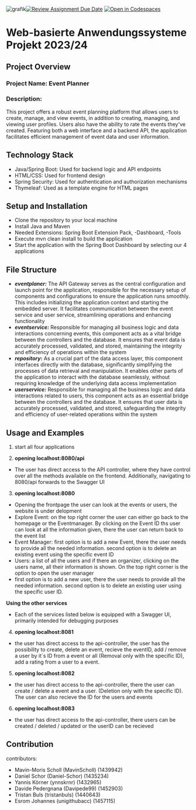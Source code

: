 ![grafik](https://github.com/Web-based-Application-Systems-FRA-UAS/webappproject23-24-devteam/assets/126953115/48a1b3b5-82f2-4fe7-a0ff-08ba8bd95dd6)[![Review Assignment Due Date](https://classroom.github.com/assets/deadline-readme-button-24ddc0f5d75046c5622901739e7c5dd533143b0c8e959d652212380cedb1ea36.svg)](https://classroom.github.com/a/-yaTGY9V)
[![Open in Codespaces](https://classroom.github.com/assets/launch-codespace-7f7980b617ed060a017424585567c406b6ee15c891e84e1186181d67ecf80aa0.svg)](https://classroom.github.com/open-in-codespaces?assignment_repo_id=13201784)
# Web-basierte Anwendungssysteme Projekt 2023/24​

## Project Overview
### Project Name: Event Planner
### Description: 
This project offers a robust event planning platform that allows users to create, manage, and view events, in addition to creating, managing, and viewing user profiles. Users also have the ability to rate the events they've created. Featuring both a web interface and a backend API, the application facilitates efficient management of event data and user information.


## Technology Stack
+ Java/Spring Boot: Used for backend logic and API endpoints
+ HTML/CSS: Used for frontend design
+ Spring Security: Used for authentication and authorization mechanisms
+ Thymeleaf: Used as a template engine for HTML pages


## Setup and Installation
+ Clone the repository to your local machine
+ Install Java and Maven
+ Needed Extensions: Spring Boot Extension Pack, -Dashboard, -Tools 
+ Execute mvn clean install to build the application
+ Start the application with the Spring Boot Dashboard by selecting our 4 applications


## File Structure
* ***eventplaner:*** The API Gateway serves as the central configuration and launch point for the application, responsible for the necessary setup of components and configurations to ensure the application runs smoothly. This includes initializing the application context and starting the embedded server. It facilitates communication between the event service and user service, streamlining operations and enhancing functionality
* ***eventservice:*** Responsible for managing all business logic and data interactions concerning events, this component acts as a vital bridge between the controllers and the database. It ensures that event data is accurately processed, validated, and stored, maintaining the integrity and efficiency of operations within the system
* ***repository:*** As a crucial part of the data access layer, this component interfaces directly with the database, significantly simplifying the processes of data retrieval and manipulation. It enables other parts of the application to interact with the database seamlessly, without requiring knowledge of the underlying data access implementation
* ***userservice:*** Responsible for managing all the business logic and data interactions related to users, this component acts as an essential bridge between the controllers and the database. It ensures that user data is accurately processed, validated, and stored, safeguarding the integrity and efficiency of user-related operations within the system


## Usage and Examples
1. start all four applications

1. **opening localhost:8080/api**
+ The user has direct access to the API controller, where they have control over all the methods available on the frontend. Additionally, navigating to 8080/api forwards to the Swagger UI
3. **opening localhost:8080**
+ Opening the frontpage the user can look at the events or users, the website is under delopment 
+ Explore Event: on the top right corner the user can either go back to the homepage or the Eventmanager. By clicking on the Event ID ths user can look at all the information given, there the user can return back to the event list
+ Event Manager: first option is to add a new Event, there the user needs to provide all the needed information. second option is to delete an existing event using the specific event ID
+ Users: a list of all the users and if there an organizer, clicking on the users name, all their information is shown. On the top right corner is the option to open the user manager
+ first option is to add a new user, there the user needs to provide all the needed information. second option is to delete an existing user using the specific user ID.

**Using the other services**
+ Each of the services listed below is equipped with a Swagger UI, primarily intended for debugging purposes

4. **opening localhost:8081**
+ the user has direct access to the api-controller, the user has the possibility to create, delete an event, recieve the eventID, add / remove a user by it´s ID from a event or all (Removal only with the specific ID), add a rating from a user to a event.
5. **opening localhost:8082**
+ the user has direct access to the api-controller, there the user can create / delete a event and a user. (Deletion only with the specific ID). The user can also recieve the ID for the users and events 
6. **opening localhost:8083**
+ the user has direct access to the api-controller, there users can be created / deleted / updated or the userID can be recieved


## Contribution

contributors: 
+ Mavin-Moris Scholl (MavinScholl) (1439942)
+ Daniel Schor (Daniel-Schor) (1435234)
+ Yannis Körner (ynnskrnr) (1432965)
+ Davide Pedergnana (Davipede99) (1452903)
+ Tristan Buls (tristanbuls) (1440643)
+ Esrom Johannes (unigithubacc) (1457115) 
